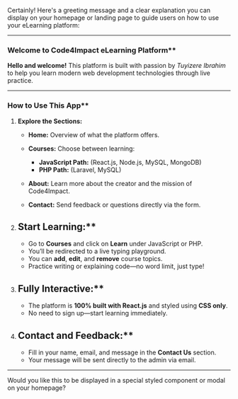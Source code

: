 Certainly! Here's a greeting message and a clear explanation you can display on your homepage or landing page to guide users on how to use your eLearning platform:

---

### Welcome to Code4Impact eLearning Platform**

**Hello and welcome!**
This platform is built with passion by *Tuyizere Ibrahim* to help you learn modern web development technologies through live practice.

---

### How to Use This App**

1. **Explore the Sections:**

   * **Home:** Overview of what the platform offers.
   * **Courses:** Choose between learning:

     * **JavaScript Path:** (React.js, Node.js, MySQL, MongoDB)
     * **PHP Path:** (Laravel, MySQL)
   * **About:** Learn more about the creator and the mission of Code4Impact.
   * **Contact:** Send feedback or questions directly via the form.

2. ## Start Learning:**

   * Go to **Courses** and click on **Learn** under JavaScript or PHP.
   * You’ll be redirected to a live typing playground.
   * You can **add**, **edit**, and **remove** course topics.
   * Practice writing or explaining code—no word limit, just type!

3. ## Fully Interactive:**

   * The platform is **100% built with React.js** and styled using **CSS only**.
   * No need to sign up—start learning immediately.

4. ## Contact and Feedback:**

   * Fill in your name, email, and message in the **Contact Us** section.
   * Your message will be sent directly to the admin via email.

---

Would you like this to be displayed in a special styled component or modal on your homepage?
